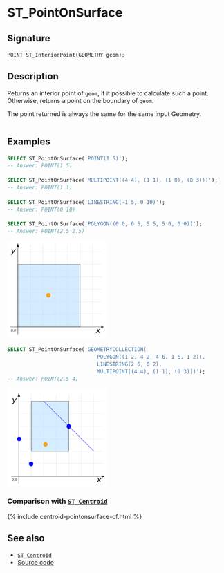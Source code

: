 # ST_PointOnSurface

## Signature

```sql
POINT ST_InteriorPoint(GEOMETRY geom);
```

## Description

Returns an interior point of `geom`, if it possible to calculate such a point.
Otherwise, returns a point on the boundary of `geom`.

The point returned is always the same for the same input Geometry.

```{include} sfs-1-2-1.md
```

## Examples

```sql
SELECT ST_PointOnSurface('POINT(1 5)');
-- Answer: POINT(1 5)

SELECT ST_PointOnSurface('MULTIPOINT((4 4), (1 1), (1 0), (0 3)))');
-- Answer: POINT(1 1)

SELECT ST_PointOnSurface('LINESTRING(-1 5, 0 10)');
-- Answer: POINT(0 10)

SELECT ST_PointOnSurface('POLYGON((0 0, 0 5, 5 5, 5 0, 0 0))');
-- Answer: POINT(2.5 2.5)
```

![](./ST_PointOnSurface_1.png)

```sql
SELECT ST_PointOnSurface('GEOMETRYCOLLECTION(
                             POLYGON((1 2, 4 2, 4 6, 1 6, 1 2)),
                             LINESTRING(2 6, 6 2),
                             MULTIPOINT((4 4), (1 1), (0 3)))');
-- Answer: POINT(2.5 4)
```

![](./ST_PointOnSurface_2.png)

### Comparison with [`ST_Centroid`](../ST_Centroid)

{% include centroid-pointonsurface-cf.html %}

## See also

* [`ST_Centroid`](../ST_Centroid)
* <a href="https://github.com/orbisgis/h2gis/blob/master/h2gis-functions/src/main/java/org/h2gis/functions/spatial/properties/ST_PointOnSurface.java" target="_blank">Source code</a>
